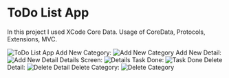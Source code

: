 # ToDo List App

In this project I used XCode Core Data.
Usage of CoreData, Protocols, Extensions, MVC.

![ToDo List App](https://user-images.githubusercontent.com/39004389/212757770-d8e9ee26-9033-433b-b28f-f84afa1cb868.png)
Add New Category: 
![Add New Category](https://user-images.githubusercontent.com/39004389/212757802-a98950b4-952e-4ff7-8813-2c73acf08712.png)
Add New Detail: 
![Add New Detail](https://user-images.githubusercontent.com/39004389/212757843-5dae6f6d-3b27-4093-930f-b2ca77dada9f.png)
Details Screen: 
![Details](https://user-images.githubusercontent.com/39004389/212757866-d9673750-5610-49ee-9248-e9abb713e49b.png)
Task Done: 
![Task Done](https://user-images.githubusercontent.com/39004389/212757874-4f2d8d92-b404-4e7a-8ddd-8995d011402b.png)
Delete Detail:
![Delete Detail](https://user-images.githubusercontent.com/39004389/212757877-b9f5a6d8-9428-4852-872d-fa4926f6528f.png)
Delete Category: 
![Delete Category](https://user-images.githubusercontent.com/39004389/212757887-c323cc63-3b6e-460e-8010-fec3fea8a26d.png)
